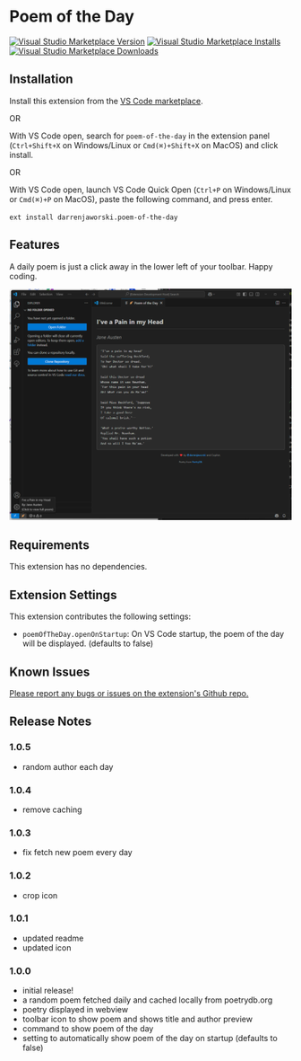 # Poem of the Day

[![Visual Studio Marketplace Version](https://img.shields.io/visual-studio-marketplace/v/darrenjaworski.poem-of-the-day?color=blue&logo=visual-studio)](https://marketplace.visualstudio.com/items?itemName=darrenjaworski.poem-of-the-day&WT.mc_id=darrenjaworski)
[![Visual Studio Marketplace Installs](https://img.shields.io/visual-studio-marketplace/i/darrenjaworski.poem-of-the-day?logo=visualstudio)](https://marketplace.visualstudio.com/items?itemName=darrenjaworski.poem-of-the-day&WT.mc_id=darrenjaworski)
[![Visual Studio Marketplace Downloads](https://img.shields.io/visual-studio-marketplace/d/darrenjaworski.poem-of-the-day?logo=visualstudio)](https://marketplace.visualstudio.com/items?itemName=darrenjaworski.poem-of-the-day&WT.mc_id=darrenjaworski)

## Installation

Install this extension from the [VS Code marketplace](https://marketplace.visualstudio.com/items?itemName=DarrenJaworski.poem-of-the-day).

OR

With VS Code open, search for `poem-of-the-day` in the extension panel (`Ctrl+Shift+X` on Windows/Linux or `Cmd(⌘)+Shift+X` on MacOS) and click install.

OR

With VS Code open, launch VS Code Quick Open (`Ctrl+P` on Windows/Linux or `Cmd(⌘)+P` on MacOS), paste the following command, and press enter.

`ext install darrenjaworski.poem-of-the-day`

## Features

A daily poem is just a click away in the lower left of your toolbar. Happy coding.

![Poem of the Day Preview](https://raw.githubusercontent.com/darrenjaworski/poem-of-the-day/refs/heads/main/poem-of-the-day-preview.png)

## Requirements

This extension has no dependencies.

## Extension Settings

This extension contributes the following settings:

* `poemOfTheDay.openOnStartup`: On VS Code startup, the poem of the day will be displayed. (defaults to false)

## Known Issues

[Please report any bugs or issues on the extension's Github repo.](https://github.com/darrenjaworski/poem-of-the-day/issues/new)

## Release Notes

### 1.0.5

- random author each day

### 1.0.4

- remove caching

### 1.0.3

- fix fetch new poem every day

### 1.0.2

- crop icon

### 1.0.1

- updated readme
- updated icon

### 1.0.0

- initial release!
- a random poem fetched daily and cached locally from poetrydb.org
- poetry displayed in webview
- toolbar icon to show poem and shows title and author preview
- command to show poem of the day
- setting to automatically show poem of the day on startup (defaults to false)
